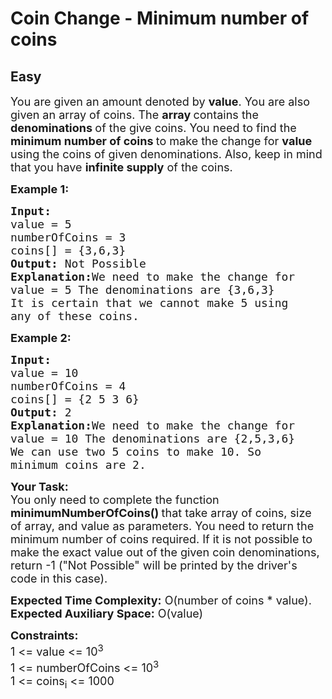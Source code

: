 # Coin Change - Minimum number of coins
## Easy 
<div class="problem-statement">
                <p></p><p><span style="font-size:18px">You are given an amount denoted by <strong>value</strong>. You are also given an array of coins. The <strong>array </strong>contains the<br>
<strong>denominations </strong>of the give coins. You need to find the <strong>minimum number of coins </strong>to make the change for <strong>value </strong>using the coins of given denominations. Also, keep in mind that you have <strong>infinite supply</strong> of the coins.</span></p>

<p><strong><span style="font-size:18px">Example 1:</span></strong></p>

<pre><strong><span style="font-size:18px">Input:
</span></strong><span style="font-size:18px">value = 5
numberOfCoins = 3
coins[] = {3,6,3}
<strong>Output: </strong>Not Possible<strong>
Explanation:</strong>We need to make the change for
value = 5 The denominations are {3,6,3}
It is certain that we cannot make 5 using
any of these coins.</span>
</pre>

<p><strong><span style="font-size:18px">Example 2:</span></strong></p>

<pre><strong><span style="font-size:18px">Input:
</span></strong><span style="font-size:18px">value = 10
numberOfCoins = 4
coins[] = {2 5 3 6}
<strong>Output: </strong>2<strong>
Explanation:</strong>We need to make the change for
value = 10 The denominations are {2,5,3,6}
We can use two 5 coins to make 10. So
minimum coins are 2.</span></pre>

<p><strong><span style="font-size:18px">Your Task:</span></strong><br>
<span style="font-size:18px">You only need to complete the function <strong>minimumNumberOfCoins()&nbsp;</strong>that take array of coins, size of array, and value as parameters. You need to return the minimum number of coins required. If it is not possible to make the exact value out of the given coin denominations, return -1 ("Not Possible" will be printed by the driver's code in this case).</span></p>

<p><span style="font-size:18px"><strong>Expected Time Complexity:</strong>&nbsp;O(number of coins * value).<br>
<strong>Expected Auxiliary Space:</strong>&nbsp;O(value)</span></p>

<p><strong><span style="font-size:18px">Constraints:</span></strong><br>
<span style="font-size:18px">1 &lt;= value &lt;= 10<sup>3</sup><br>
1 &lt;= numberOfCoins &lt;= 10<sup>3</sup><br>
1 &lt;= coins<sub>i</sub> &lt;= 1000</span></p>
 <p></p>
            </div>